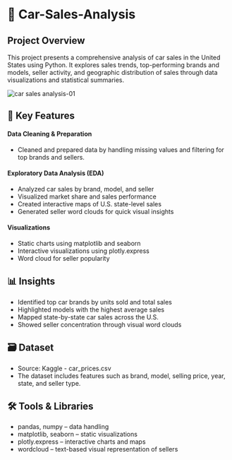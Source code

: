 # 🚗 Car-Sales-Analysis

## Project Overview
This project presents a comprehensive analysis of car sales in the United States using Python. It explores sales trends, top-performing brands and models, seller activity, and geographic distribution of sales through data visualizations and statistical summaries.

![car sales analysis-01](https://github.com/user-attachments/assets/4b7bd476-602f-4c09-9c24-bd6e8a09005d)

## 📌 Key Features
#### Data Cleaning & Preparation
- Cleaned and prepared data by handling missing values and filtering for top brands and sellers.

#### Exploratory Data Analysis (EDA)
- Analyzed car sales by brand, model, and seller
- Visualized market share and sales performance
- Created interactive maps of U.S. state-level sales
- Generated seller word clouds for quick visual insights

#### Visualizations
- Static charts using matplotlib and seaborn
- Interactive visualizations using plotly.express
- Word cloud for seller popularity

 ## 📊 Insights
- Identified top car brands by units sold and total sales
- Highlighted models with the highest average sales
- Mapped state-by-state car sales across the U.S.
- Showed seller concentration through visual word clouds

 ## 🗃️ Dataset
- Source: Kaggle - car_prices.csv
- The dataset includes features such as brand, model, selling price, year, state, and seller type.

 ## 🛠 Tools & Libraries
- pandas, numpy – data handling
- matplotlib, seaborn – static visualizations
- plotly.express – interactive charts and maps
- wordcloud – text-based visual representation of sellers

